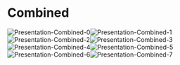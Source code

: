 # Combined

![Presentation-Combined-0](Pics/Presentation-Combined-0.png)![Presentation-Combined-1](Pics/Presentation-Combined-1.png)![Presentation-Combined-2](Pics/Presentation-Combined-2.png)![Presentation-Combined-3](Pics/Presentation-Combined-3.png)![Presentation-Combined-4](Pics/Presentation-Combined-4.png)![Presentation-Combined-5](Pics/Presentation-Combined-5.png)![Presentation-Combined-6](Pics/Presentation-Combined-6.png)![Presentation-Combined-7](Pics/Presentation-Combined-7.png)
